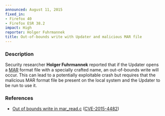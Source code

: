 ```yaml
---
announced: August 11, 2015
fixed_in:
- Firefox 40
- Firefox ESR 38.2
impact: High
reporter: Holger Fuhrmannek
title: Out-of-bounds write with Updater and malicious MAR file
---
```


<h3>Description</h3>

<p>Security researcher <strong>Holger Fuhrmannek</strong> reported that if the
Updater opens a <a href="https://wiki.mozilla.org/Software_Update:MAR">MAR</a>
format file with a specially crafted name, an out-of-bounds write will occur.
This can lead to a potentially exploitable crash but requires that the malicious
MAR format file be present on the local system and the Updater to be
run to use it. 
</p>

<h3>References</h3>

<ul>
  <li><a href="https://bugzilla.mozilla.org/show_bug.cgi?id=1184500">
       Out of bounds write in mar_read.c</a>
(<a href="http://cve.mitre.org/cgi-bin/cvename.cgi?name=CVE-2015-4482"
class="ex-ref">CVE-2015-4482</a>)</li>
</ul>




